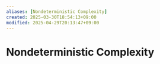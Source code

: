 ```yaml
---
aliases: [Nondeterministic Complexity]
created: 2025-03-30T18:54:13+09:00
modified: 2025-04-29T20:13:47+09:00
---
```


# Nondeterministic Complexity



